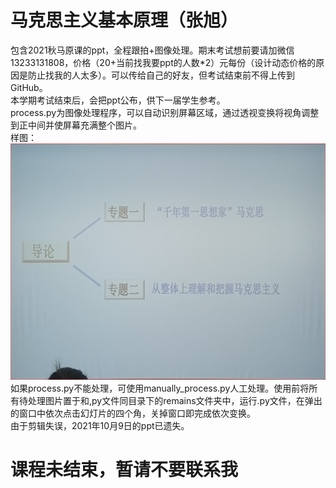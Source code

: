 # 马克思主义基本原理（张旭）
包含2021秋马原课的ppt，全程跟拍+图像处理。期末考试想前要请加微信13233131808，价格（20+当前找我要ppt的人数*2）元每份（设计动态价格的原因是防止找我的人太多）。可以传给自己的好友，但考试结束前不得上传到GitHub。  
本学期考试结束后，会把ppt公布，供下一届学生参考。  
process.py为图像处理程序，可以自动识别屏幕区域，通过透视变换将视角调整到正中间并使屏幕充满整个图片。  
样图：
![](example.jpg)
如果process.py不能处理，可使用manually_process.py人工处理。使用前将所有待处理图片置于和,py文件同目录下的remains文件夹中，运行.py文件，在弹出的窗口中依次点击幻灯片的四个角，关掉窗口即完成依次变换。  
由于剪辑失误，2021年10月9日的ppt已遗失。
# 课程未结束，暂请不要联系我

